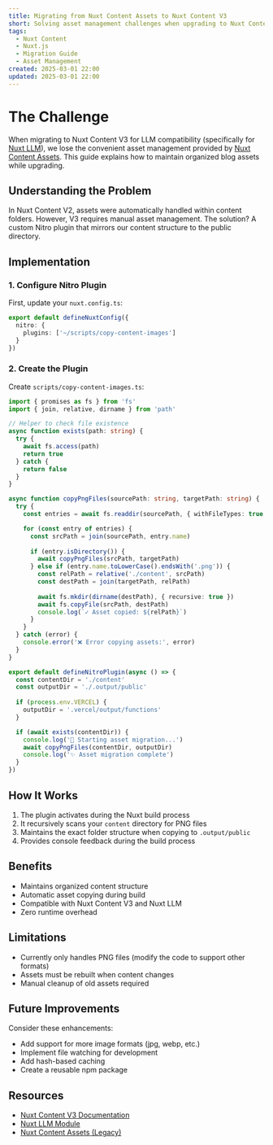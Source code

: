 ```yaml
---
title: Migrating from Nuxt Content Assets to Nuxt Content V3
short: Solving asset management challenges when upgrading to Nuxt Content V3
tags:
  - Nuxt Content
  - Nuxt.js
  - Migration Guide
  - Asset Management
created: 2025-03-01 22:00
updated: 2025-03-01 22:00
---
```


# The Challenge

When migrating to Nuxt Content V3 for LLM compatibility (specifically for [Nuxt LLM](https://nuxt.com/modules/llms)), we lose the convenient asset management provided by [Nuxt Content Assets](https://nuxt.com/modules/content-assets). This guide explains how to maintain organized blog assets while upgrading.

## Understanding the Problem

In Nuxt Content V2, assets were automatically handled within content folders. However, V3 requires manual asset management. The solution? A custom Nitro plugin that mirrors our content structure to the public directory.

## Implementation

### 1. Configure Nitro Plugin

First, update your `nuxt.config.ts`:

```ts
export default defineNuxtConfig({
  nitro: {
    plugins: ['~/scripts/copy-content-images']
  }
})
```

### 2. Create the Plugin

Create `scripts/copy-content-images.ts`:

```typescript
import { promises as fs } from 'fs'
import { join, relative, dirname } from 'path'

// Helper to check file existence
async function exists(path: string) {
  try {
    await fs.access(path)
    return true
  } catch {
    return false
  }
}

async function copyPngFiles(sourcePath: string, targetPath: string) {
  try {
    const entries = await fs.readdir(sourcePath, { withFileTypes: true })

    for (const entry of entries) {
      const srcPath = join(sourcePath, entry.name)
      
      if (entry.isDirectory()) {
        await copyPngFiles(srcPath, targetPath)
      } else if (entry.name.toLowerCase().endsWith('.png')) {
        const relPath = relative('./content', srcPath)
        const destPath = join(targetPath, relPath)
        
        await fs.mkdir(dirname(destPath), { recursive: true })
        await fs.copyFile(srcPath, destPath)
        console.log(`✓ Asset copied: ${relPath}`)
      }
    }
  } catch (error) {
    console.error('❌ Error copying assets:', error)
  }
}

export default defineNitroPlugin(async () => {
  const contentDir = './content'
  const outputDir = './.output/public'
  
  if (process.env.VERCEL) {
    outputDir = '.vercel/output/functions'
  }

  if (await exists(contentDir)) {
    console.log('📁 Starting asset migration...')
    await copyPngFiles(contentDir, outputDir)
    console.log('✨ Asset migration complete')
  }
})
```

## How It Works

1. The plugin activates during the Nuxt build process
2. It recursively scans your `content` directory for PNG files
3. Maintains the exact folder structure when copying to `.output/public`
4. Provides console feedback during the build process

## Benefits

- Maintains organized content structure
- Automatic asset copying during build
- Compatible with Nuxt Content V3 and Nuxt LLM
- Zero runtime overhead

## Limitations

- Currently only handles PNG files (modify the code to support other formats)
- Assets must be rebuilt when content changes
- Manual cleanup of old assets required

## Future Improvements

Consider these enhancements:

- Add support for more image formats (jpg, webp, etc.)
- Implement file watching for development
- Add hash-based caching
- Create a reusable npm package

## Resources

- [Nuxt Content V3 Documentation](https://content.nuxt.com/)
- [Nuxt LLM Module](https://nuxt.com/modules/llms)
- [Nuxt Content Assets (Legacy)](https://nuxt.com/modules/content-assets)

